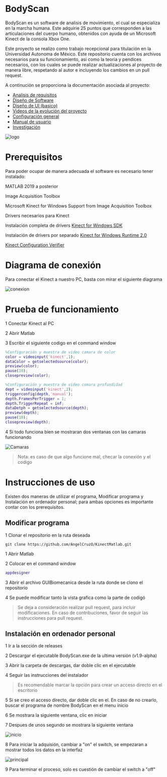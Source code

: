 # BodyScan
BodyScan es un software de analisis de movimiento, el cual se especializa en la marcha humana. Este adquirie 25 puntos que corresponden a las articulaciones del cuerpo humano, obtenidos con ayuda de un Microsoft Kinect de la consola Xbox One.

Este proyecto se realizo como trabajo recepcional para titulación en la Universidad Autonoma de México. Este repositorio cuenta con los archivos necesarios para su funcionamiento, asi como la teoria y pendices necesarios, con los cuales se puede realizar actualizaciones al proyecto de manera libre, respetando al autor e incluyendo los cambios en un pull request. 

A continución se proporciona la documentación asociada al proyecto:

- [Analisis de requisitos](documents/ApendiceA.pdf)
- [Diseño de Software](documents/ApendiceB.pdf)
- [Diseño de UI (basico)](http://tinyurl.com/2dx6hujr)
- [Videos de la evolución del proyecto](https://youtube.com/playlist?list=PLTw9BBx8QZ8eyed2LNUoxuHmq4bUNzzX9&si=s9hxFf0v7OTLN5Tj)
- [Configuración general](documents/ApendiceC.pdf)
- [Manual de usuario](documents/ApendiceD.pdf)
- [Investigación](documents/investigacion.pdf)

![logo](images/logo.png)

# Prerequisitos
Para poder ocupar de manera adecuada el software es necesario tener instalado:

MATLAB 2019 a posterior

Image Acquisition Toolbox

Microsoft Kinect for Windows Support from Image Acquisition Toolbox

Drivers necesarios para Kinect

Instalación completa de drivers
[Kinect for Windows SDK](https://www.microsoft.com/en-us/download/details.aspx?id=44561)

Instalación de drivers por separado
[Kinect for Windows Runtime 2.0](https://www.microsoft.com/en-us/download/confirmation.aspx?id=44559)

[Kinect Configuration Verifier](https://go.microsoft.com/fwlink/p/?LinkID=513889)

# Diagrama de conexión
Para conectar el Kinect a nuestro PC, basta con mirar el siguiente diagrama

![conexion](images/conexion.png)

# Prueba de funcionamiento

1 Conectar Kinect al PC

2 Abrir Matlab

3 Escribir el siguiente codigo en el command window
```matlab
%Configuración y muestra de video camara de color
color = videoinput('kinect',1);
dataColor = getselectedsource(color);
preview(color);
pause(10);
closepreview(color);

%Configuración y muestra de video comara profundidad
dept = videoinput('kinect',2);
triggerconfig(depth,'manual');
depth.FramesPerTrigger = 1;
depth.TriggerRepeat = inf;
dataDetph = getselectedsource(depth);
preview(depth);
pause(10);
closepreview(depth);
```

4 Si todo funciona bien se mostraran dos ventanas con las camaras funcionando

![Camaras](images/camaras.png)

> Nota: es caso de que algo funcione mal, checar la conexión y el codigo

# Instrucciones de uso
Existen dos maneras de utilizar el programa, Modificar programa y Instalación en ordenador personal; para ambas opciones es importante contar con los prerequisitos.

## Modificar programa

1 Clonar el repositorio en la ruta deseada

```
git clone https://github.com/AngelCruzO/KinectMatlab.git
```

1 Abrir Matlab

2 Colocar en el command window
```matlab 
appdesigner
```

3 Abrir el archivo GUIBiomecanica desde la ruta donde se clono el repositorio

4 Se puede modificar tanto la vista grafica como la parte de codigó

> Se deja a consideración realizar pull request, para incluir modificaciones. En caso de contribuciones, favor de seguir las instrucciones para pull request.

## Instalación en ordenador personal

1 Ir a la sección de releases

2 Descargar el ejecutable BodyScan.exe de la ultima versión (v1.9-alpha)

3 Abrir la carpeta de descargas, dar doble clic en el ejecutable

4 Seguir las instrucciones del instalador

> Es recomendable marcar la opción para crear un acceso directo en el escritorio

5 Si se creo el acceso directo, dar doble clic en el. En caso de no crearlo, buscar el programa de nombre BodyScan en el menu inicio

6 Se mostrara la siguiente ventana, clic en iniciar

7 Despues de unos segundo se mostrara la siguiente ventana

![inicio](images/inicio.png)

8 Para iniciar la adquisión, cambiar a "on" el switch, se empezaran a mostrar todos los datos en la interfaz

![principal](images/principal.png)

9 Para terminar el proceso, solo es cuestión de cambiar el switch a "off"